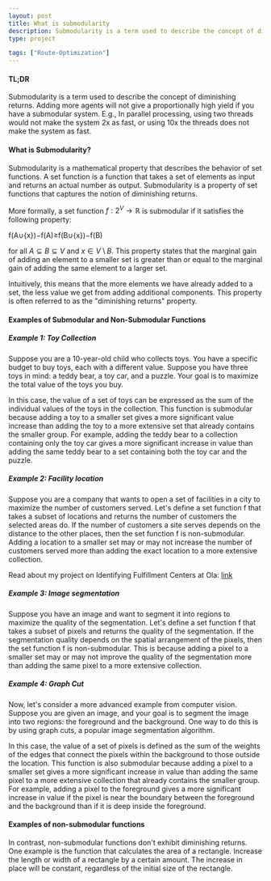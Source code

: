 ```yaml
---
layout: post
title: What is submodularity
description: Submodularity is a term used to describe the concept of diminishing returns. Adding more agents will not give a proportionally high yield if you have a submodular system. E.g., In parallel processing, using two threads would not make the system 2x as fast, or using 10x the threads does not make the system as fast.
type: project

tags: ["Route-Optimization"]
---
```


#### TL;DR
Submodularity is a term used to describe the concept of diminishing returns. Adding more agents will not give a proportionally high yield if you have a submodular system. E.g., In parallel processing, using two threads would not make the system 2x as fast, or using 10x the threads does not make the system as fast.

#### What is Submodularity?

Submodularity is a mathematical property that describes the behavior of set functions. A set function is a function that takes a set of elements as input and returns an actual number as output. Submodularity is a property of set functions that captures the notion of diminishing returns.

More formally, a set function $f: 2^V \rightarrow \mathbb{R}$ is submodular if it satisfies the following property:


f(A∪{x})−f(A)≥f(B∪{x})−f(B)

for all $A \subseteq B \subseteq V$ and $x \in V \setminus B$. This property states that the marginal gain of adding an element to a smaller set is greater than or equal to the marginal gain of adding the same element to a larger set.

Intuitively, this means that the more elements we have already added to a set, the less value we get from adding additional components. This property is often referred to as the "diminishing returns" property.


#### Examples of Submodular and Non-Submodular Functions

##### Example 1: Toy Collection

Suppose you are a 10-year-old child who collects toys. You have a specific budget to buy toys, each with a different value. Suppose you have three toys in mind: a teddy bear, a toy car, and a puzzle. Your goal is to maximize the total value of the toys you buy.

In this case, the value of a set of toys can be expressed as the sum of the individual values of the toys in the collection. This function is submodular because adding a toy to a smaller set gives a more significant value increase than adding the toy to a more extensive set that already contains the smaller group. For example, adding the teddy bear to a collection containing only the toy car gives a more significant increase in value than adding the same teddy bear to a set containing both the toy car and the puzzle.

##### Example 2: Facility location

Suppose you are a company that wants to open a set of facilities in a city to maximize the number of customers served. Let's define a set function f that takes a subset of locations and returns the number of customers the selected areas do. If the number of customers a site serves depends on the distance to the other places, then the set function f is non-submodular. Adding a location to a smaller set may or may not increase the number of customers served more than adding the exact location to a more extensive collection.

Read about my project on Identifying Fulfillment Centers at Ola: <a href = "{{ site.baseurl}}/2023/02/26/route-optimization/" target="_blank">link</a>

##### Example 3: Image segmentation

Suppose you have an image and want to segment it into regions to maximize the quality of the segmentation. Let's define a set function f that takes a subset of pixels and returns the quality of the segmentation. If the segmentation quality depends on the spatial arrangement of the pixels, then the set function f is non-submodular. This is because adding a pixel to a smaller set may or may not improve the quality of the segmentation more than adding the same pixel to a more extensive collection.


##### Example 4: Graph Cut
Now, let's consider a more advanced example from computer vision. Suppose you are given an image, and your goal is to segment the image into two regions: the foreground and the background. One way to do this is by using graph cuts, a popular image segmentation algorithm.

In this case, the value of a set of pixels is defined as the sum of the weights of the edges that connect the pixels within the background to those outside the location. This function is also submodular because adding a pixel to a smaller set gives a more significant increase in value than adding the same pixel to a more extensive collection that already contains the smaller group. For example, adding a pixel to the foreground gives a more significant increase in value if the pixel is near the boundary between the foreground and the background than if it is deep inside the foreground.


#### Examples of non-submodular functions

In contrast, non-submodular functions don't exhibit diminishing returns. One example is the function that calculates the area of a rectangle. Increase the length or width of a rectangle by a certain amount. The increase in place will be constant, regardless of the initial size of the rectangle.

